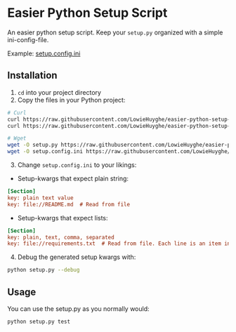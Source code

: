 # Easier Python Setup Script

An easier python setup script. Keep your `setup.py` organized with a simple ini-config-file.

Example: [setup.config.ini](https://github.com/LowieHuyghe/easier-python-setup-script/blob/master/setup.config.example.ini)


## Installation

1. `cd` into your project directory
2. Copy the files in your Python project:

 ```bash
# Curl
curl https://raw.githubusercontent.com/LowieHuyghe/easier-python-setup-script/master/setup.py -o setup.py
curl https://raw.githubusercontent.com/LowieHuyghe/easier-python-setup-script/master/setup.config.ini -o setup.config.ini

# Wget
wget -O setup.py https://raw.githubusercontent.com/LowieHuyghe/easier-python-setup-script/master/setup.py
wget -O setup.config.ini https://raw.githubusercontent.com/LowieHuyghe/easier-python-setup-script/master/setup.config.ini
```
3. Change `setup.config.ini` to your likings:
  * Setup-kwargs that expect plain string:

 ```ini
[Section]
key: plain text value
key: file://README.md  # Read from file
```
  * Setup-kwargs that expect lists:

 ```ini
[Section]
key: plain, text, comma, separated
key: file://requirements.txt  # Read from file. Each line is an item in the list.
```
4. Debug the generated setup kwargs with:

 ```bash
python setup.py --debug
```


## Usage

You can use the setup.py as you normally would:
```bash
python setup.py test
```
